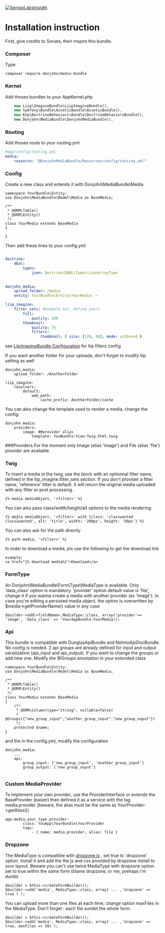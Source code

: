 [![SensioLabsInsight](https://insight.sensiolabs.com/projects/2d30fe72-c272-4072-a843-17d798b65416/mini.png)](https://insight.sensiolabs.com/projects/2d30fe72-c272-4072-a843-17d798b65416)

Installation instruction
===================
First, give credits to Sonata, their inspire this bundle.

### Composer

Type:
```
composer require donjohn/media-bundle
```

### Kernel

Add thoses bundles to your AppKernel.php

```PHP
    new Liip\ImagineBundle\LiipImagineBundle(),
    new Symfony\Bundle\AsseticBundle\AsseticBundle(),
    new Knp\DoctrineBehaviors\Bundle\DoctrineBehaviorsBundle(),
    new Donjohn\MediaBundle\DonjohnMediaBundle(),
```

### Routing

Add thoses route to your routing.yml

```yaml
#app/config/routing.yml
media:
    resource: "@DonjohnMediaBundle/Resources/config/routing.yml"
```
    
    
### Config

Create a new class and extends it with Donjohn\MediaBundle\Media
```
namespace YourBundle\Entity;
use Donjohn\MediaBundle\Model\Media as BaseMedia;

/**
 * @ORM\Table()
 * @ORM\Entity()
 */
class YourMedia extends BaseMedia
{

}
```


Then add these lines to your config.yml
```yaml

doctrine:
    dbal:
        types:
            json: Doctrine\DBAL\Types\JsonArrayType
            
            
donjohn_media:
    upload_folder: /media
    entity: YourBundle\Entity\YourMedia: ~ 

liip_imagine:
    filter_sets: #example set, define yours
        full: 
            quality: 100
        thumbnail:
            quality: 75
            filters:
                thumbnail: { size: [120, 90], mode: outbound }
```

see [LiipImagineBundle Configuration](http://symfony.com/doc/current/bundles/LiipImagineBundle/configuration.html) for liip filters config


If you want another folder for your uploads, don't forget to modify liip setting as well
```
donjohn_media:
    upload_folder: /AnotherFolder

liip_imagine:
    resolvers:
        default:
            web_path:
                cache_prefix: AnotherFolder/cache
```

You can also change the template used to render a media, change the config:
```
donjohn_media:
    providers:
        image: ##provider alias
            template: YouBundle:View:Twig.html.twig
```



###Providers
For the moment only Image (alias 'image') and File (alias 'file') provider are available.


### Twig
To insert a media in the twig, use the block with an optionnal filter name, defined in the liip_imagine.filter_sets section.
If you don't provider a filter name, 'reference' filter is default. it will return the original media uploaded with any filter or post processing.
```
{% media mediaObject, '<filter>' %}
```
You can also pass class/width/height/alt options to the media rendering:
```
{% media mediaObject, '<filter>' with {class: 'classwanted class2wanted', alt: 'title', width: '200px', height: '50px'} %}
```


You can also ask for the path directly
```
{% path media, '<filter>' %}
```

In order to download a media, pls use the following to get the download link 
```
example:
<a href="{% download media%}">Download</a>
```


### FormType
An Donjohn\MediaBundle\Form\Type\MediaType is available. Only 'data_class' option is mandatory.
'provider' option default value is 'file', change it if you wanna create a media with another provider (ex 'image').
In case you're editing a persisted media object, the option is overwritten by $media->getProviderName() value in any case
```
$builder->add(<fieldName>,MediaType::class, array('provider'=> 'image', 'data_class' => 'YourAppBundle:YourMedia));
```


### Api
This bundle is compatible with DunglasApiBundle and NelmioApiDocBundle. No config is needed.
2 api groups are already defined for input and output serialization (api_input and api_output). If you want to change the groups or add new one. Modify the @Groups annotation in your extended class

```
namespace YourBundle\Entity;
use Donjohn\MediaBundle\Model\Media as BaseMedia;

/**
 * @ORM\Table()
 * @ORM\Entity()
 */
class YourMedia extends BaseMedia
{
    /**
     * @ORM\Column(type="string", nullable=false)
     * @Groups({"new_group_input","another_group_input","new_group_ouput"})
     */
    protected $name;
}
```

and the in the config.yml, modify the configuration

```
donjohn_media:
    ...
    api:
        group_input: ['new_group_input', 'another_group_input']
        group_output: ['new_group_ouput']
            
```

### Custom MediaProvider
To implement your own provider, use the ProviderInterface or extends the BaseProvider (easier) 
then defined it as a service with the tag media.provider (beware, the alias must be the same as YourProvider->getAlias())

```
app.media.your_type.provider:
        class: YouApp\YourBundle\YourProvider
        tags:
            - { name: media.provider, alias: file }
``` 


### Dropzone
The MediaType is compatible with [dropzone.js](http://www.dropzonejs.com/) , set true to 'dropzone' option. Install it and add the the js and css provided by dropzone install to your layout.
Beware you can't use twice MediaType with dropzone option set to true within the same form (blame dropzone, or me, prehaps i'm dumb)
```
$builder = $this->createFormBuilder();
$builder->add('media', MediaType::class, array( ... ,'dropzone' => true ) );
```

You can upload more than one files at each time, change option maxFiles in the MediaType. Don't forget : each file sumbit the whole form.
```
$builder = $this->createFormBuilder();
$builder->add('media', MediaType::class, array( ... ,'dropzone' => true, maxFiles => 50) );
```
